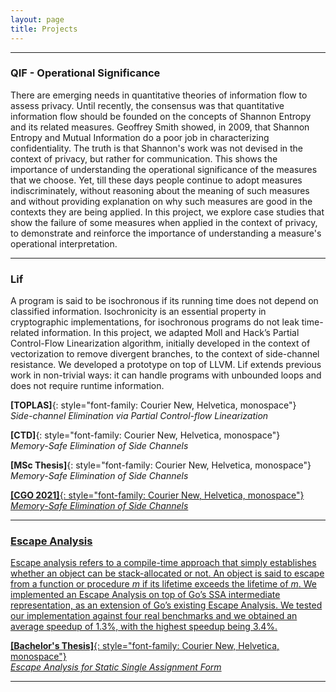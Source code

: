 ```yaml
---
layout: page
title: Projects
---
```


---

### QIF - Operational Significance

There are emerging needs in quantitative theories of information flow
to assess privacy. Until recently, the consensus was that quantitative
information flow should be founded on the concepts of Shannon
Entropy and its related measures. Geoffrey Smith showed, in 2009,
that Shannon Entropy and Mutual Information do a poor job in
characterizing confidentiality. The truth is that Shannon's work was
not devised in the context of privacy, but rather for communication.
This shows the importance of understanding the operational
significance of the measures that we choose. Yet, till these days
people continue to adopt measures indiscriminately, without reasoning
about the meaning of such measures and without providing explanation
on why such measures are good in the contexts they are being applied.
In this project, we explore case studies that show the failure of some
measures when applied in the context of privacy, to demonstrate and
reinforce the importance of understanding a measure's operational
interpretation.

---

### Lif 
<a href="https://github.com/lac-dcc/lif" 
    class="fa-icon" title="Source Code">
    <span class="fab fa-github fa-lg" aria-hidden="true"></span>
</a> <a href="http://cuda.dcc.ufmg.br/lif/"
    class="fa-icon" title="Online Tool">
    <span class="fas fa-tools fa-lg" aria-hidden="true"></span>
</a> 

A program is said to be isochronous if its running time does not depend on
classified information. Isochronicity is an essential property in cryptographic
implementations, for isochronous programs do not leak time-related information.
In this project, we adapted Moll and Hack’s Partial Control-Flow Linearization
algorithm, initially developed in the context of vectorization to remove
divergent branches, to the context of side-channel resistance. We developed a
prototype on top of LLVM. Lif extends previous work in non-trivial ways: it can
handle programs with unbounded loops and does not require runtime information.

**[TOPLAS]**{: style="font-family: Courier New, Helvetica, monospace"}  
_Side-channel Elimination via Partial Control-flow Linearization_ 
<a href="https://dl.acm.org/doi/10.1145/3594736?cid=99659884520" 
   class="fa-icon" title="TOPLAS Paper">
   <span class="fas fa-file-pdf fa-lg fa-pdf-colored"
         aria-hidden="true">
    </span>
</a>

**[CTD]**{: style="font-family: Courier New, Helvetica, monospace"}  
_Memory-Safe Elimination of Side Channels_ 
<a href="https://sol.sbc.org.br/index.php/ctd/article/view/24856" 
    class="fa-icon" title="CTD">
    <span class="fas fa-file-pdf fa-lg fa-pdf-colored"
          aria-hidden="true">
    </span>
</a>

**[MSc Thesis]**{: style="font-family: Courier New, Helvetica, monospace"}  
_Memory-Safe Elimination of Side Channels_ 
<a href="/papers/ufmg-msc.pdf" 
    class="fa-icon" title="MSc Thesis">
    <span class="fas fa-file-pdf fa-lg fa-pdf-colored"
          aria-hidden="true">
    </span>
</a> <a href="https://youtu.be/ZB5QoPhSaBU" 
    class="fa-icon" title="Presentation">
    <span class="fab fa-youtube fa-lg fa-youtube-colored"
          aria-hidden="true">
    </span>

**[CGO 2021]**{: style="font-family: Courier New, Helvetica, monospace"}  
_Memory-Safe Elimination of Side Channels_ 
<a href="/papers/cgo21-lif.pdf" class="fa-icon" title="CGO 2021 Paper">
    <span class="fas fa-file-pdf fa-lg fa-pdf-colored"
          aria-hidden="true">
    </span>
</a> <a href="https://youtu.be/k_EMQibQxas" 
    class="fa-icon" title="Presentation">
    <span class="fab fa-youtube fa-lg fa-youtube-colored"
          aria-hidden="true">
    </span>

---

### Escape Analysis

Escape analysis refers to a compile-time approach that simply establishes
whether an object can be stack-allocated or not. An object is said to escape
from a function or procedure _m_ if its lifetime exceeds the lifetime of _m_.
We implemented an Escape Analysis on top of Go’s SSA intermediate
representation, as an extension of Go’s existing Escape Analysis.  We tested our
implementation against four real benchmarks and we obtained an average speedup
of 1.3%, with the highest speedup being 3.4%.

**[Bachelor's Thesis]**{: style="font-family: Courier New, Helvetica, monospace"}  
_Escape Analysis for Static Single Assignment Form_ 
<a href="/papers/pucmg-escape.pdf" class="fa-icon" title="Paper">
    <span class="fas fa-file-pdf fa-lg fa-pdf-colored"
          aria-hidden="true">
    </span>
</a> 

---
